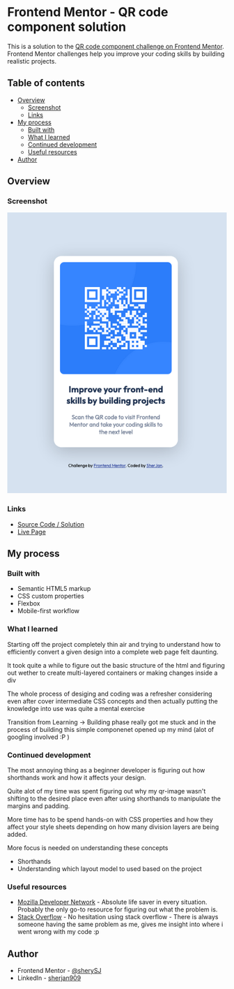 # Frontend Mentor - QR code component solution

This is a solution to the [QR code component challenge on Frontend Mentor](https://www.frontendmentor.io/challenges/qr-code-component-iux_sIO_H). Frontend Mentor challenges help you improve your coding skills by building realistic projects. 

## Table of contents

- [Overview](#overview)
  - [Screenshot](#screenshot)
  - [Links](#links)
- [My process](#my-process)
  - [Built with](#built-with)
  - [What I learned](#what-i-learned)
  - [Continued development](#continued-development)
  - [Useful resources](#useful-resources)
- [Author](#author)

<!-- **Note: Delete this note and update the table of contents based on what sections you keep.** -->

## Overview

### Screenshot

![](./images/screenshot.jpg)



### Links

- [ Source Code / Solution](https://github.com/sherySJ/qr-code-component)
- [Live Page ](https://sherysj.github.io/qr-code-component/)

## My process

### Built with

- Semantic HTML5 markup
- CSS custom properties
- Flexbox
- Mobile-first workflow

### What I learned

Starting off the project completely thin air and trying to understand how to efficiently convert a given design into a complete web page felt daunting.

It took quite a while to figure out the basic structure of the html and figuring out wether to create multi-layered containers or making changes inside a div

The whole process of desiging and coding was a refresher considering even after cover intermediate CSS concepts and then actually putting the knowledge into use was quite a mental exercise  

Transition from Learning -> Building phase really got me stuck and in the process of building this simple componenet opened up my mind (alot of googling involved :P )




### Continued development

The most annoying thing as a beginner developer is figuring out how shorthands work and how it affects your design.

Quite alot of my time was spent figuring out why my qr-image wasn't shifting to the desired place even after using shorthands to manipulate the margins and padding.

More time has to be spend hands-on with CSS properties and how they affect your style sheets depending on how many division layers are being added.

More focus is needed on understanding these concepts
- Shorthands
- Understanding which layout model to used based on the project


### Useful resources

- [Mozilla Developer Network](https://developer.mozilla.org/en-US/) - Absolute life saver in every situation. Probably the only go-to resource for figuring out what the problem is.
- [Stack Overflow](https://stackoverflow.com/) - No hesitation using stack overflow - There is always someone having the same problem as me, gives me insight into where i went wrong with my code :p

## Author

- Frontend Mentor - [@sherySJ](https://www.frontendmentor.io/profile/SherSJ)
- LinkedIn - [sherjan909](https://www.linkedin.com/in/sherjan909/)


